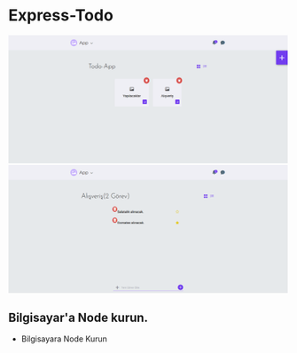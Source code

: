 # Express-Todo

![alt text](https://github.com/Yusuf-Tekin/Express-Todo/blob/main/gitImage/image1.png)
![alt text](https://github.com/Yusuf-Tekin/Express-Todo/blob/main/gitImage/image2.png)

<h2>Bilgisayar'a Node kurun.</h2>
<ul>
  <li>Bilgisayara Node Kurun</li>
    
</ul>

